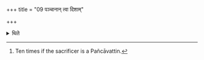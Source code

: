 +++
title = "09 पञ्चानान् त्वा दिशाम्"

+++

<details><summary>थिते</summary>

9. (He scoops ghee) in the Upabhr̥t with pancānām tvā...[^1] and with five (formulae beginning with) carostvā pañcabilasya ca[^2], for eight times or ten times[^3] each time using one (of these) formula(e).  

[^1-2]: Cp. TS I.6.1.0-1.  

[^3]: Ten times if the sacrificer is a Pañcāvattin.
</details>
